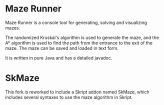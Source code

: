 # Maze Runner

Maze Runner is a console tool for generating, solving and visualizing mazes.

The randomized Kruskal's algorithm is used to generate the maze, and the A* algorithm is used to find the path from the entrance to the exit of the maze. The maze can be saved and loaded in text form.

It is written in pure Java and has a detailed javadoc.

# SkMaze
This fork is reworked to include a Skript addon named SkMaze, which includes several syntaxes to use the maze algorithm in Skript.
